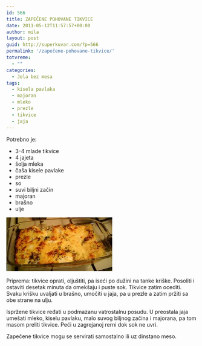```yaml
---
id: 566
title: ZAPEČENE POHOVANE TIKVICE
date: 2011-05-12T11:57:57+00:00
author: mila
layout: post
guid: http://superkuvar.com/?p=566
permalink: '/zapečene-pohovane-tikvice/'
totvreme:
  - ""
categories:
  - Jela bez mesa
tags:
  - kisela pavlaka
  - majoran
  - mleko
  - prezle
  - tikvice
  - jaja
---
```

Potrebno je:

  * 3-4 mlade tikvice
  * 4 jajeta
  * šolja mleka
  * čaša kisele pavlake
  * prezle
  * so
  * suvi biljni začin
  * majoran
  * brašno
  * ulje

<img class="alignnone size-full wp-image-607" title="zapecenepohovanetikvice" src="/wp-content/uploads/2011/05/zapecenepohovanetikvice1.jpg" alt="" width="280" height="142" /> 

Priprema: tikvice oprati, oljuštiti, pa iseći po dužini na tanke kriške. Posoliti i ostaviti desetak minuta da omekšaju i puste sok. Tikvice zatim ocediti. Svaku krišku uvaljati u brašno, umočiti u jaja, pa u prezle a zatim pržiti sa obe strane na ulju.

Ispržene tikvice ređati u podmazanu vatrostalnu posudu. U preostala jaja umešati mleko, kiselu pavlaku, malo suvog biljnog začina i majorana, pa tom masom preliti tikvice. Peći u zagrejanoj rerni dok sok ne uvri.

Zapečene tikvice mogu se servirati samostalno ili uz dinstano meso.